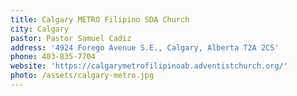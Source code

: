 ```yaml
---
title: Calgary METRO Filipino SDA Church
city: Calgary
pastor: Pastor Samuel Cadiz
address: '4924 Forego Avenue S.E., Calgary, Alberta T2A 2C5'
phone: 403-835-7704
website: 'https://calgarymetrofilipinoab.adventistchurch.org/'
photo: /assets/calgary-metro.jpg
---
```


